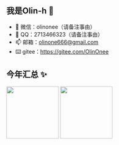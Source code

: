 <!--
**Olin-h/olin-h** is a ✨ _special_ ✨ repository because its `README.md` (this file) appears on your GitHub profile.

Here are some ideas to get you started:

- 🔭 I’m currently working on ...
- 🌱 I’m currently learning ...
- 👯 I’m looking to collaborate on ...
- 🤔 I’m looking for help with ...
- 💬 Ask me about ...
- 📫 How to reach me: ...
- 😄 Pronouns: ...
- ⚡ Fun fact: ...
-->

## 我是Olin-h 👋

- 💬 微信：olinonee（请备注事由）
- 🐧 QQ：2713466323（请备注事由）
- 📫 邮箱：olinone666@gmail.com
- ⌨️ gitee：https://gitee.com/OlinOnee

## 今年汇总 ✨

<img align="" height="137px" src="https://github-readme-stats.vercel.app/api?username=olin-h&hide_title=true&hide_border=true&show_icons=true&include_all_commits=true&line_height=21&bg_color=0,EC6C6C,FFD479,FFFC79,73FA79&theme=graywhite&locale=cn" />

<img align="" height="137px" src="https://github-readme-stats.vercel.app/api/top-langs/?username=olin-h&hide_title=true&hide_border=true&layout=compact&bg_color=0,73FA79,73FDFF,D783FF&theme=graywhite&locale=cn" />
